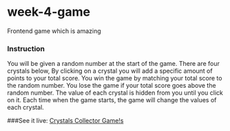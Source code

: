 # week-4-game

Frontend game which is amazing

### Instruction

You will be given a random number at the start of the game.
There are four crystals below, By clicking on a crystal you will add a specific amount of points to your total score.
You win the game by matching your total score to the random number. You lose the game if your total score goes above the random number.
The value of each crystal is hidden from you until you click on it.
Each time when the game starts, the game will change the values of each crystal.

###See it live: [Crystals Collector Game!s](https://mehdicode.github.io/week-4-game/)